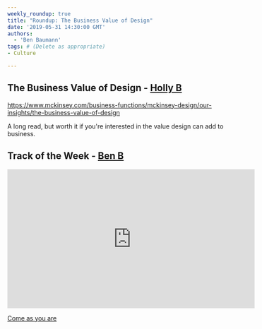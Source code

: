 ```yaml
---
weekly_roundup: true
title: "Roundup: The Business Value of Design"
date: '2019-05-31 14:30:00 GMT'
authors:
  - 'Ben Baumann'
tags: # (Delete as appropriate)
- Culture

---
```


## The Business Value of Design - [Holly B](/people#holly-brenan)

https://www.mckinsey.com/business-functions/mckinsey-design/our-insights/the-business-value-of-design

A long read, but worth it if you're interested in the value design can add to business.

## Track of the Week - [Ben B](/people#ben-baumann)

<iframe width="560" height="315" src="https://www.youtube.com/embed/vabnZ9-ex7o" frameborder="0" allow="accelerometer; autoplay; encrypted-media; gyroscope; picture-in-picture" allowfullscreen></iframe>

[Come as you are](https://www.youtube.com/watch?v=vabnZ9-ex7o)
